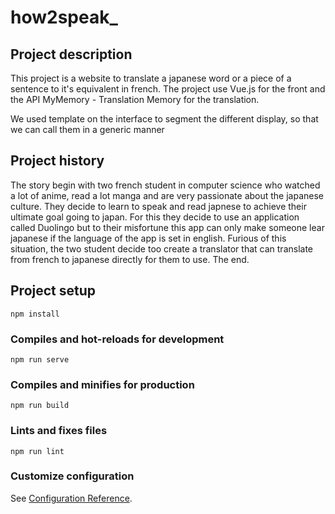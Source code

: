 # how2speak_

## Project description

This project is a website to translate a japanese word or a piece of a sentence to it's equivalent in french.
The project use Vue.js for the front and the API MyMemory - Translation Memory for the translation. 

We used template on the interface to segment the different display, so that we can call them in a generic manner

## Project history

The story begin with two french student in computer science who watched a lot of anime, read a lot manga and are very passionate about the japanese culture.
They decide to learn to speak and read japnese to achieve their ultimate goal going to japan.
For this they decide to use an application called Duolingo but to their misfortune this app can only make someone lear japanese if the language of the app is set in english.
Furious of this situation, the two student decide too create a translator that can translate from french to japanese directly for them to use.
The end.

## Project setup
```
npm install
```

### Compiles and hot-reloads for development
```
npm run serve
```

### Compiles and minifies for production
```
npm run build
```

### Lints and fixes files
```
npm run lint
```

### Customize configuration
See [Configuration Reference](https://cli.vuejs.org/config/).
